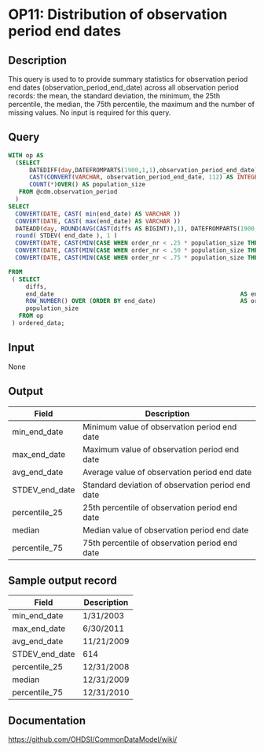 <!---
Group:observation period
Name:OP11 Distribution of observation period end dates
Author:Patrick Ryan
CDM Version: 5.0
-->

# OP11: Distribution of observation period end dates

## Description
This query is used to to provide summary statistics for observation period end dates (observation_period_end_date) across all observation period records: the mean, the standard deviation, the minimum, the 25th percentile, the median, the 75th percentile, the maximum and the number of missing values. No input is required for this query.

## Query
```sql
WITH op AS
  (SELECT 
      DATEDIFF(day,DATEFROMPARTS(1900,1,1),observation_period_end_date) diffs,
      CAST(CONVERT(VARCHAR, observation_period_end_date, 112) AS INTEGER) AS end_date,
	  COUNT(*)OVER() AS population_size
   FROM @cdm.observation_period 
  )
SELECT 
  CONVERT(DATE, CAST( min(end_date) AS VARCHAR ))                                                                    AS min_end_date,
  CONVERT(DATE, CAST( max(end_date) AS VARCHAR ))                                                                    AS max_end_date,
  DATEADD(day, ROUND(AVG(CAST(diffs AS BIGINT)),1), DATEFROMPARTS(1900,1,1)) AS avg_end_date,
  round( STDEV( end_date ), 1 )                                                                                      AS STDEV_days ,
  CONVERT(DATE, CAST(MIN(CASE WHEN order_nr < .25 * population_size THEN 9999999999 ELSE end_date END) AS VARCHAR))  AS percentile_25,
  CONVERT(DATE, CAST(MIN(CASE WHEN order_nr < .50 * population_size THEN 9999999999 ELSE end_date END) AS VARCHAR))  AS median_value,
  CONVERT(DATE, CAST(MIN(CASE WHEN order_nr < .75 * population_size THEN 9999999999 ELSE end_date END) AS VARCHAR))  AS percentile_75

FROM 
 ( SELECT 
     diffs,
	 end_date                                                     AS end_date,
     ROW_NUMBER() OVER (ORDER BY end_date)                        AS order_nr,
     population_size
   FROM op
 ) ordered_data;
```

## Input

None

## Output

| Field |  Description |
| --- | --- |
| min_end_date |  Minimum value of observation period end date |
| max_end_date |  Maximum value of observation  period end date |
| avg_end_date |  Average value of observation period end date |
| STDEV_end_date |  Standard deviation of observation period end date |
| percentile_25 |  25th percentile of observation period end date |
| median |  Median value of observation period end date |
| percentile_75 |  75th percentile of observation period end date |

## Sample output record

|  Field |  Description |
| --- | --- |
| min_end_date | 1/31/2003 |
| max_end_date |  6/30/2011 |
|  avg_end_date |  11/21/2009 |
|  STDEV_end_date |  614 |
|  percentile_25 |  12/31/2008 |
|  median |  12/31/2009 |
|  percentile_75 |  12/31/2010 |



## Documentation
https://github.com/OHDSI/CommonDataModel/wiki/
